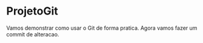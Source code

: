 
# ProjetoGit
Vamos demonstrar como usar o Git de forma pratica.
Agora vamos fazer um commit de alteracao.